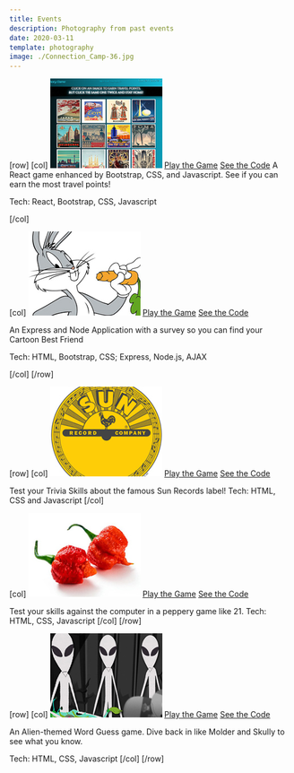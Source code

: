 ```yaml
---
title: Events
description: Photography from past events
date: 2020-03-11
template: photography
image: ./Connection_Camp-36.jpg
---
```


[row]
[col]
![image](./ArtDeco-game.jpg)
[Play the Game](https://bleauwonder.github.io/matching-cities-game/ "Art Deco Memory Game")
[See the Code](https://github.com/bleauwonder/Art-Deco-game/ "See the Code")
A React game enhanced by Bootstrap, CSS, and Javascript. See if you can earn the most travel points!

Tech: React, Bootstrap, CSS, Javascript

[/col]

[col]
![image](./bugs_bunny.jpg)
[Play the Game](https://salty-sea-60327.herokuapp.com/ "Cartoon Friend Finder")
[See the Code](https://github.com/bleauwonder/CartoonFriendFinder "See the Code")

An Express and Node Application with a survey so you can find your Cartoon Best Friend

Tech: HTML, Bootstrap, CSS; Express, Node.js, AJAX

[/col]
[/row]

[row]
[col]
![image](./Sun_logo.jpg)
[Play the Game](https://bleauwonder.github.io/TriviaGame/ "Sun Records Trivia Game")
[See the Code](https://github.com/bleauwonder/TriviaGame "See the Code")

Test your Trivia Skills about the famous Sun Records label! 
Tech: HTML, CSS and Javascript
[/col]

[col]
![image](./reaper.jpg)
[Play the Game](https://bleauwonder.github.io/makin-hot-sauce/ "Makin' Hot Sauce")
[See the Code](https://github.com/bleauwonder/makin-hot-sauce "See the Code")

Test your skills against the computer in a peppery game like 21. 
Tech: HTML, CSS, Javascript 
[/col]
[/row]

[row]
[col]
![image](./South_Park_Aliens.jpg)
[Play the Game](https://bleauwonder.github.io/Word-Guess/ "Aliens in Pop Culture")
[See the Code](https://github.com/bleauwonder/Word-Guess "See the Code")

An Alien-themed Word Guess game. Dive back in like Molder and Skully to see what you know.   

Tech: HTML, CSS, Javascript 
[/col]
[/row]

